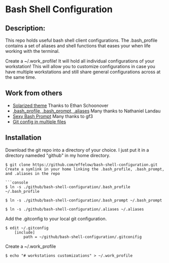 # Bash Shell Configuration

##  Description:
This repo holds useful bash shell client configurations. The .bash_profile contains a set of aliases and shell functions that eases your when life working with the terminal.

Create a ~/.work_profile! It will hold all individual configurations of your workstation! This will allow you to customize configurations in case you have multiple workstations and still share general configurations across at the same time. 

## Work from others

* [Solarized theme] Thanks to Ethan Schoonover
* [.bash_profile, .bash_prompt, .aliases] Many thanks to Nathaniel Landau
* [Sexy Bash Prompt] Many thanks to gf3
* [Git config in multiple files]


[Solarized theme]:                          http://ethanschoonover.com/solarized
[.bash_profile, .bash_prompt, .aliases]:    https://gist.github.com/natelandau/10654137
[Sexy Bash Prompt]:                         https://github.com/gf3/dotfiles
[Git config in multiple files]:
https://github.com/ciukes/CommonGitConf

## Installation

Download the git repo into a directory of your choice. I just put it in a directory nameded "github" in my home directory.

```console
$ git clone https://github.com/effelow/bash-shell-configuration.git
Create a symlink in your home linking the .bash_profile, .bash_prompt, and .aliases in the repo

```console
$ ln -s ./github/bash-shell-configuration/.bash_profile ~/.bash_profile
```

```console
$ ln -s ./github/bash-shell-configuration/.bash_prompt ~/.bash_prompt
```

```console
$ ln -s ./github/bash-shell-configuration/.aliases ~/.aliases
```

Add the .gitconfig to your local git configuration. 

```console
$ edit ~/.gitconfig
    [include]
        path = ~/github/bash-shell-configuration/.gitconifig
```

Create a ~/.work_profile

```console
$ echo "# workstations customizations" > ~/.work_profile
```

